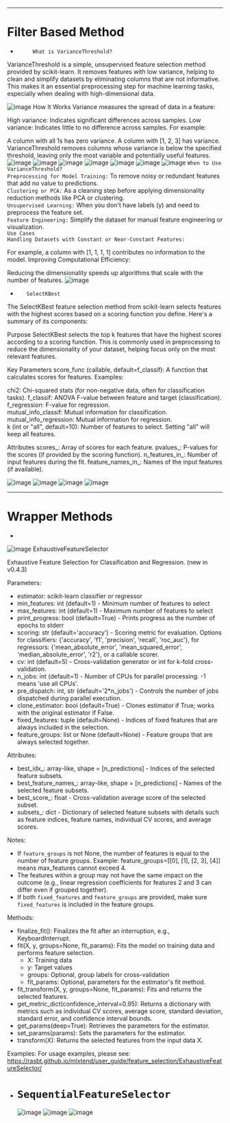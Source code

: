 --------------------------------------------------------------------------------------------------------------------------------------------------------------------------------
# Filter Based Method
*          What is VarianceThreshold?
VarianceThreshold is a simple, unsupervised feature selection method provided by scikit-learn. It removes features with low variance, helping to clean and simplify datasets by eliminating columns that are not informative. This makes it an essential preprocessing step for machine learning tasks, especially when dealing with high-dimensional data.

![image](https://github.com/user-attachments/assets/866ded32-2df8-4689-99d3-ce15a869b513)
How It Works
Variance measures the spread of data in a feature:

High variance: Indicates significant differences across samples.
Low variance: Indicates little to no difference across samples.
For example:

A column with all 1s has zero variance.
A column with [1, 2, 3] has variance.
VarianceThreshold removes columns whose variance is below the specified threshold, leaving only the most variable and potentially useful features.
![image](https://github.com/user-attachments/assets/fe66e9c6-6e86-4bff-97a0-1984d935435f)
![image](https://github.com/user-attachments/assets/88816454-671d-41da-bce2-e1c9ed84f520)
![image](https://github.com/user-attachments/assets/7bbbc44e-9006-4537-95be-6ab4b13a5951)
![image](https://github.com/user-attachments/assets/76a32b60-5627-4698-b126-42a5e05e82b3)
![image](https://github.com/user-attachments/assets/0336a1f3-c16d-4cc1-8e2a-b62b993d546c)
![image](https://github.com/user-attachments/assets/690b9a85-8e23-48f5-b714-680934820460)
![image](https://github.com/user-attachments/assets/af4d7884-7589-48e7-8ed2-49017e396a73)
`When to Use VarianceThreshold?`\
`Preprocessing for Model Training:`
To remove noisy or redundant features that add no value to predictions.\
`Clustering or PCA:`
As a cleaning step before applying dimensionality reduction methods like PCA or clustering.\
`Unsupervised Learning:`
When you don't have labels (y) and need to preprocess the feature set.\
`Feature Engineering:`
Simplify the dataset for manual feature engineering or visualization.\
`Use Cases`\
`Handling Datasets with Constant or Near-Constant Features:`

For example, a column with [1, 1, 1, 1] contributes no information to the model.
Improving Computational Efficiency:

Reducing the dimensionality speeds up algorithms that scale with the number of features.
![image](https://github.com/user-attachments/assets/d7832245-607b-4124-b844-9b6834eedd71)


*        SelectKBest
The SelectKBest feature selection method from scikit-learn selects features with the highest scores based on a scoring function you define. Here's a summary of its components:

Purpose
SelectKBest selects the top k features that have the highest scores according to a scoring function. This is commonly used in preprocessing to reduce the dimensionality of your dataset, helping focus only on the most relevant features.

Key Parameters
score_func (callable, default=f_classif):
A function that calculates scores for features. Examples:

chi2: Chi-squared stats (for non-negative data, often for classification tasks).
f_classif: ANOVA F-value between feature and target (classification).\
f_regression: F-value for regression.\
mutual_info_classif: Mutual information for classification.\
mutual_info_regression: Mutual information for regression.\
k (int or "all", default=10):
Number of features to select. Setting "all" will keep all features.

Attributes
scores_: Array of scores for each feature.
pvalues_: P-values for the scores (if provided by the scoring function).
n_features_in_: Number of input features during the fit.
feature_names_in_: Names of the input features (if available).

![image](https://github.com/user-attachments/assets/987a5559-f08a-4f36-b0c6-51eb9fdbd4df)
![image](https://github.com/user-attachments/assets/bbc26ec8-d09d-48fc-abeb-d54b576c86f1)
![image](https://github.com/user-attachments/assets/c823ade5-2405-44ed-bba9-05c22212ba10)
![image](https://github.com/user-attachments/assets/fddb4c4c-82b7-4fca-8846-5f334678959e)


--------------------------------------------------------------------------------------------------------------------------------------------------------------------------------




# Wrapper Methods
* 
![image](https://github.com/user-attachments/assets/234f865c-d838-483d-846a-2a8d0c21edc8)
ExhaustiveFeatureSelector

Exhaustive Feature Selection for Classification and Regression. (new in v0.4.3)

Parameters:
- estimator: scikit-learn classifier or regressor
- min_features: int (default=1) - Minimum number of features to select
- max_features: int (default=1) - Maximum number of features to select
- print_progress: bool (default=True) - Prints progress as the number of epochs to stderr
- scoring: str (default='accuracy') - Scoring metric for evaluation. Options for classifiers: {'accuracy', 'f1', 'precision', 'recall', 'roc_auc'}, for regressors: {'mean_absolute_error', 'mean_squared_error', 'median_absolute_error', 'r2'}, or a callable scorer.
- cv: int (default=5) - Cross-validation generator or int for k-fold cross-validation.
- n_jobs: int (default=1) - Number of CPUs for parallel processing. -1 means 'use all CPUs'.
- pre_dispatch: int, str (default='2*n_jobs') - Controls the number of jobs dispatched during parallel execution. 
- clone_estimator: bool (default=True) - Clones estimator if True; works with the original estimator if False.
- fixed_features: tuple (default=None) - Indices of fixed features that are always included in the selection.
- feature_groups: list or None (default=None) - Feature groups that are always selected together.

Attributes:
- best_idx_: array-like, shape = [n_predictions] - Indices of the selected feature subsets.
- best_feature_names_: array-like, shape = [n_predictions] - Names of the selected feature subsets.
- best_score_: float - Cross-validation average score of the selected subset.
- subsets_: dict - Dictionary of selected feature subsets with details such as feature indices, feature names, individual CV scores, and average scores.

Notes:
- If `feature_groups` is not None, the number of features is equal to the number of feature groups. Example: feature_groups=[[0], [1], [2, 3], [4]] means max_features cannot exceed 4.
- The features within a group may not have the same impact on the outcome (e.g., linear regression coefficients for features 2 and 3 can differ even if grouped together).
- If both `fixed_features` and `feature_groups` are provided, make sure `fixed_features` is included in the feature groups.

Methods:
- finalize_fit(): Finalizes the fit after an interruption, e.g., KeyboardInterrupt.
- fit(X, y, groups=None, fit_params): Fits the model on training data and performs feature selection.
  - X: Training data
  - y: Target values
  - groups: Optional, group labels for cross-validation
  - fit_params: Optional, parameters for the estimator's fit method.
- fit_transform(X, y, groups=None, fit_params): Fits and returns the selected features.
- get_metric_dict(confidence_interval=0.95): Returns a dictionary with metrics such as individual CV scores, average score, standard deviation, standard error, and confidence interval bounds.
- get_params(deep=True): Retrieves the parameters for the estimator.
- set_params(params): Sets the parameters for the estimator.
- transform(X): Returns the selected features from the input data X.

Examples:
For usage examples, please see: https://rasbt.github.io/mlxtend/user_guide/feature_selection/ExhaustiveFeatureSelector/


* # `SequentialFeatureSelector`
  ![image](https://github.com/user-attachments/assets/b2373921-90bd-42eb-ac11-a8425a415ca5)
  ![image](https://github.com/user-attachments/assets/bba3ecc0-afe8-43bf-852b-a840829c01a2)
  ![image](https://github.com/user-attachments/assets/e96308d1-cffa-48a8-908c-bc34e9030d8e)


